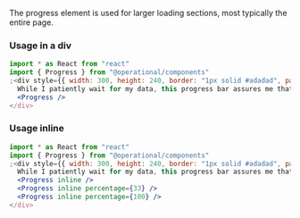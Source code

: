 The progress element is used for larger loading sections, most typically the entire page.

### Usage in a div

```jsx
import * as React from "react"
import { Progress } from "@operational/components"
;<div style={{ width: 300, height: 240, border: "1px solid #adadad", padding: 20, position: "relative" }}>
  While I patiently wait for my data, this progress bar assures me that things will be ok.
  <Progress />
</div>
```

### Usage inline

```jsx
import * as React from "react"
import { Progress } from "@operational/components"
;<div style={{ width: 300, height: 240, border: "1px solid #adadad", padding: 20, position: "relative" }}>
  While I patiently wait for my data, this progress bar assures me that things will be ok.
  <Progress inline />
  <Progress inline percentage={33} />
  <Progress inline percentage={100} />
</div>
```
